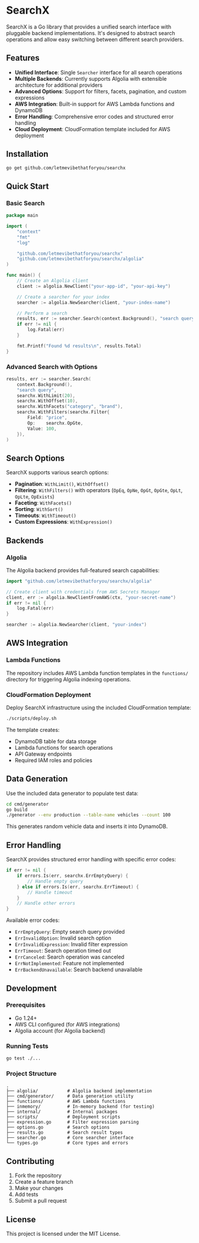 # SearchX

SearchX is a Go library that provides a unified search interface with pluggable backend implementations. It's designed to abstract search operations and allow easy switching between different search providers.

## Features

- **Unified Interface**: Single `Searcher` interface for all search operations
- **Multiple Backends**: Currently supports Algolia with extensible architecture for additional providers
- **Advanced Options**: Support for filters, facets, pagination, and custom expressions
- **AWS Integration**: Built-in support for AWS Lambda functions and DynamoDB
- **Error Handling**: Comprehensive error codes and structured error handling
- **Cloud Deployment**: CloudFormation template included for AWS deployment

## Installation

```bash
go get github.com/letmevibethatforyou/searchx
```

## Quick Start

### Basic Search

```go
package main

import (
    "context"
    "fmt"
    "log"

    "github.com/letmevibethatforyou/searchx"
    "github.com/letmevibethatforyou/searchx/algolia"
)

func main() {
    // Create an Algolia client
    client := algolia.NewClient("your-app-id", "your-api-key")

    // Create a searcher for your index
    searcher := algolia.NewSearcher(client, "your-index-name")

    // Perform a search
    results, err := searcher.Search(context.Background(), "search query")
    if err != nil {
        log.Fatal(err)
    }

    fmt.Printf("Found %d results\n", results.Total)
}
```

### Advanced Search with Options

```go
results, err := searcher.Search(
    context.Background(),
    "search query",
    searchx.WithLimit(20),
    searchx.WithOffset(10),
    searchx.WithFacets("category", "brand"),
    searchx.WithFilters(searchx.Filter{
        Field: "price",
        Op:    searchx.OpGte,
        Value: 100,
    }),
)
```

## Search Options

SearchX supports various search options:

- **Pagination**: `WithLimit()`, `WithOffset()`
- **Filtering**: `WithFilters()` with operators (`OpEq`, `OpNe`, `OpGt`, `OpGte`, `OpLt`, `OpLte`, `OpExists`)
- **Faceting**: `WithFacets()`
- **Sorting**: `WithSort()`
- **Timeouts**: `WithTimeout()`
- **Custom Expressions**: `WithExpression()`

## Backends

### Algolia

The Algolia backend provides full-featured search capabilities:

```go
import "github.com/letmevibethatforyou/searchx/algolia"

// Create client with credentials from AWS Secrets Manager
client, err := algolia.NewClientFromAWS(ctx, "your-secret-name")
if err != nil {
    log.Fatal(err)
}

searcher := algolia.NewSearcher(client, "your-index")
```

## AWS Integration

### Lambda Functions

The repository includes AWS Lambda function templates in the `functions/` directory for triggering Algolia indexing operations.

### CloudFormation Deployment

Deploy SearchX infrastructure using the included CloudFormation template:

```bash
./scripts/deploy.sh
```

The template creates:
- DynamoDB table for data storage
- Lambda functions for search operations
- API Gateway endpoints
- Required IAM roles and policies

## Data Generation

Use the included data generator to populate test data:

```bash
cd cmd/generator
go build
./generator --env production --table-name vehicles --count 100
```

This generates random vehicle data and inserts it into DynamoDB.

## Error Handling

SearchX provides structured error handling with specific error codes:

```go
if err != nil {
    if errors.Is(err, searchx.ErrEmptyQuery) {
        // Handle empty query
    } else if errors.Is(err, searchx.ErrTimeout) {
        // Handle timeout
    }
    // Handle other errors
}
```

Available error codes:
- `ErrEmptyQuery`: Empty search query provided
- `ErrInvalidOption`: Invalid search option
- `ErrInvalidExpression`: Invalid filter expression
- `ErrTimeout`: Search operation timed out
- `ErrCanceled`: Search operation was canceled
- `ErrNotImplemented`: Feature not implemented
- `ErrBackendUnavailable`: Search backend unavailable

## Development

### Prerequisites

- Go 1.24+
- AWS CLI configured (for AWS integrations)
- Algolia account (for Algolia backend)

### Running Tests

```bash
go test ./...
```

### Project Structure

```
.
├── algolia/           # Algolia backend implementation
├── cmd/generator/     # Data generation utility
├── functions/         # AWS Lambda functions
├── inmemory/          # In-memory backend (for testing)
├── internal/          # Internal packages
├── scripts/           # Deployment scripts
├── expression.go      # Filter expression parsing
├── options.go         # Search options
├── results.go         # Search result types
├── searcher.go        # Core searcher interface
└── types.go           # Core types and errors
```

## Contributing

1. Fork the repository
2. Create a feature branch
3. Make your changes
4. Add tests
5. Submit a pull request

## License

This project is licensed under the MIT License.